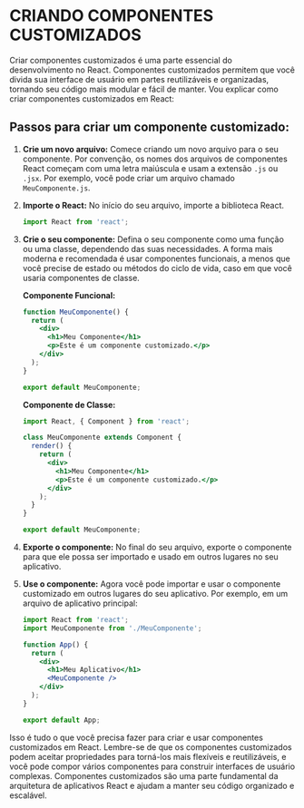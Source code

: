 # CRIANDO COMPONENTES CUSTOMIZADOS
Criar componentes customizados é uma parte essencial do desenvolvimento no React. Componentes customizados permitem que você divida sua interface de usuário em partes reutilizáveis e organizadas, tornando seu código mais modular e fácil de manter. Vou explicar como criar componentes customizados em React:

## Passos para criar um componente customizado:
1. **Crie um novo arquivo:** Comece criando um novo arquivo para o seu componente. Por convenção, os nomes dos arquivos de componentes React começam com uma letra maiúscula e usam a extensão `.js` ou `.jsx`. Por exemplo, você pode criar um arquivo chamado `MeuComponente.js`.

2. **Importe o React:** No início do seu arquivo, importe a biblioteca React.

   ```jsx
   import React from 'react';
   ```

3. **Crie o seu componente:** Defina o seu componente como uma função ou uma classe, dependendo das suas necessidades. A forma mais moderna e recomendada é usar componentes funcionais, a menos que você precise de estado ou métodos do ciclo de vida, caso em que você usaria componentes de classe.

   **Componente Funcional:**

   ```jsx
   function MeuComponente() {
     return (
       <div>
         <h1>Meu Componente</h1>
         <p>Este é um componente customizado.</p>
       </div>
     );
   }

   export default MeuComponente;
   ```

   **Componente de Classe:**

   ```jsx
   import React, { Component } from 'react';

   class MeuComponente extends Component {
     render() {
       return (
         <div>
           <h1>Meu Componente</h1>
           <p>Este é um componente customizado.</p>
         </div>
       );
     }
   }

   export default MeuComponente;
   ```

4. **Exporte o componente:** No final do seu arquivo, exporte o componente para que ele possa ser importado e usado em outros lugares no seu aplicativo.

5. **Use o componente:** Agora você pode importar e usar o componente customizado em outros lugares do seu aplicativo. Por exemplo, em um arquivo de aplicativo principal:

   ```jsx
   import React from 'react';
   import MeuComponente from './MeuComponente';

   function App() {
     return (
       <div>
         <h1>Meu Aplicativo</h1>
         <MeuComponente />
       </div>
     );
   }

   export default App;
   ```

Isso é tudo o que você precisa fazer para criar e usar componentes customizados em React. Lembre-se de que os componentes customizados podem aceitar propriedades para torná-los mais flexíveis e reutilizáveis, e você pode compor vários componentes para construir interfaces de usuário complexas. Componentes customizados são uma parte fundamental da arquitetura de aplicativos React e ajudam a manter seu código organizado e escalável.